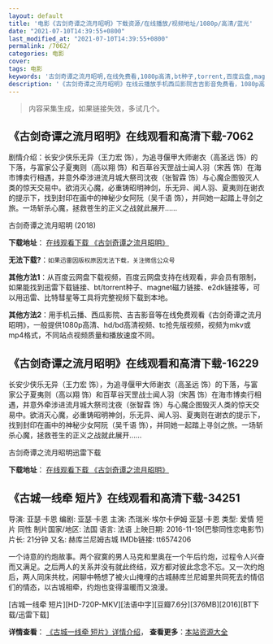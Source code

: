 ```yaml
---
layout: default
title: '电影《古剑奇谭之流月昭明》下载资源/在线播放/视频地址/1080p/高清/蓝光'
date: "2021-07-10T14:39:55+0800"
last_modified_at: "2021-07-10T14:39:55+0800"
permalink: /7062/
categories: 电影
cover:
tags: 电影
keywords: '古剑奇谭之流月昭明,在线免费看,1080p高清,bt种子,torrent,百度云盘,magnet,磁力链,迅雷下载资源'
description: '《古剑奇谭之流月昭明》在线云播放手机西瓜影院吉吉影音免费看，1080p高清bd/hd未删减完整版和tc抢先枪版，mkv/mp4格式，附带bt/torrent种子、magnet/磁力链、百度云盘、网盘资源迅雷下载链接'
---
```


>内容采集生成，如果链接失效，多试几个。


## 《古剑奇谭之流月昭明》在线观看和高清下载-7062

剧情介绍：长安少侠乐无异（王力宏 饰），为追寻偃甲大师谢衣（高圣远 饰）的下落，与富家公子夏夷则（高以翔 饰）和百草谷天罡战士闻人羽（宋茜 饰）在海市博卖行相遇，并意外牵涉进流月城大祭司沈夜（张智霖 饰）与心魔企图毁灭人类的惊天交易中。欲消灭心魔，必重铸昭明神剑，乐无异、闻人羽、夏夷则在谢衣的提示下，找到封印在画中的神秘少女阿阮（吴千语 饰），并同她一起踏上寻剑之旅。一场斩杀心魔，拯救苍生的正义之战就此展开……


古剑奇谭之流月昭明 (2018)

**下载地址**： [在线观看下载 《古剑奇谭之流月昭明》](https://www.btbtdy.me/btdy/dy13659.html) 


**无法下载?**：`如果迅雷因版权原因无法下载，关注微信公众号 `

**其他方法1**：从百度云网盘下载视频，百度云网盘支持在线观看，非会员有限制，如果能找到迅雷下载链接、bt/torrent种子、magnet磁力链接、e2dk链接等，可以用迅雷、比特彗星等工具将完整视频下载到本地。

**其他方法2**：用手机云播、西瓜影院、吉吉影音等在线免费观看《古剑奇谭之流月昭明》，一般提供1080p高清、hd/bd高清视频、tc抢先版视频，视频为mkv或mp4格式，不同站点视频质量和播放速度不同。


## 《古剑奇谭之流月昭明》在线观看和高清下载-16229

长安少侠乐无异（王力宏 饰），为追寻偃甲大师谢衣（高圣远 饰）的下落，与富家公子夏夷则（高以翔 饰）和百草谷天罡战士闻人羽（宋茜 饰）在海市博卖行相遇，并意外牵涉进流月城大祭司沈夜（张智霖 饰）与心魔企图毁灭人类的惊天交易中。欲消灭心魔，必重铸昭明神剑，乐无异、闻人羽、夏夷则在谢衣的提示下，找到封印在画中的神秘少女阿阮（吴千语 饰），并同她一起踏上寻剑之旅。一场斩杀心魔，拯救苍生的正义之战就此展开……


古剑奇谭之流月昭明迅雷下载

**下载地址**： [在线观看下载 《古剑奇谭之流月昭明》](https://www.993dy.com//vod-detail-id-31581.html) 


## 《古城一线牵 短片》在线观看和高清下载-34251

导演: 亚瑟·卡恩 编剧: 亚瑟·卡恩 主演: 杰瑞米·埃尔卡伊姆 亚瑟·卡恩 类型: 爱情 短片 同性 制片国家/地区: 法国 语言: 法语 上映日期: 2016-11-19(巴黎同性恋电影节) 片长: 21分钟 又名: 赫库兰尼姆古城 IMDb链接: tt6574206

一个诗意的约炮故事。两个寂寞的男人马克和里奥在一个午后约炮，过程令人兴奋而又满足。之后两人的关系并没有就此终结，双方都对彼此念念不忘。又一次约炮后，两人同床共枕，闲聊中畅想了被火山掩埋的古城赫库兰尼姆里共同死去的情侣们的情态，以古城相牵，约炮也变得温暖而又浪漫。


[古城一线牵 短片][HD-720P-MKV][法语中字][豆瓣7.6分][376MB][2016][BT下载/迅雷下载]

**详情查看**： [《古城一线牵 短片》详情介绍](/movie/34251/)， **查看更多**：[本站资源大全](/movie/t/all/)

